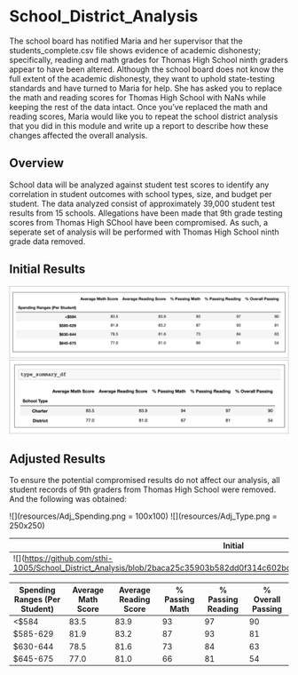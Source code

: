 # School_District_Analysis

The school board has notified Maria and her supervisor that the students_complete.csv file shows evidence of academic dishonesty; specifically, reading and math grades for Thomas High School ninth graders appear to have been altered. Although the school board does not know the full extent of the academic dishonesty, they want to uphold state-testing standards and have turned to Maria for help. She has asked you to replace the math and reading scores for Thomas High School with NaNs while keeping the rest of the data intact. Once you’ve replaced the math and reading scores, Maria would like you to repeat the school district analysis that you did in this module and write up a report to describe how these changes affected the overall analysis.

## Overview
School data will be analyzed against student test scores to identify any correlation in student outcomes with school types, size, and budget per student. The data analyzed consist of approximately 39,000 student test results from 15 schools. Allegations have been made that 9th grade testing scores from Thomas High SChool have been compromised. As such, a seperate set of analysis will be performed with Thomas High School ninth grade data removed.

## Initial Results
![School Spending Summary](https://github.com/sthi-1005/School_District_Analysis/blob/2baca25c35903b582dd0f314c602bc83cbd6fbb5/resources/Spending.png)
![School Type Summary](https://github.com/sthi-1005/School_District_Analysis/blob/2baca25c35903b582dd0f314c602bc83cbd6fbb5/resources/School%20Type.png)

## Adjusted Results
To ensure the potential compromised results do not affect our analysis, all student records of 9th graders from Thomas High School were removed. And the following was obtained:

![](resources/Adj_Spending.png = 100x100)
![](resources/Adj_Type.png = 250x250)

| Initial | Adjusted |
| --- | --- |
|![](https://github.com/sthi-1005/School_District_Analysis/blob/2baca25c35903b582dd0f314c602bc83cbd6fbb5/resources/School%20Size.png | width=100)|![](resources/Adj_Size.png | width=100)|


|Spending Ranges (Per Student)|Average Math Score	|Average Reading Score	|% Passing Math	|% Passing Reading	|% Overall Passing|
|---|---|---|---|---|---|
|<$584	|83.5	|83.9	|93	|97	|90|
|$585-629	|81.9	|83.2	|87	|93	|81|
|$630-644	|78.5	|81.6	|73	|84	|63|
|$645-675	|77.0	|81.0	|66	|81	|54|
